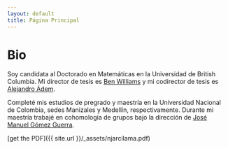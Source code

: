 ```yaml
---
layout: default
title: Página Principal
---
```


# Bio

Soy candidata al Doctorado en Matemáticas en la Universidad de British Columbia.
Mi director de tesis es [Ben Williams](http://www.math.ubc.ca/~tbjw/) y
mi codirector de tesis es [Alejandro Ádem](http://www.math.ubc.ca/~adem/).

Completé mis estudios de pregrado y maestría en la Universidad Nacional de Colombia,
sedes Manizales y Medellín, respectivamente. Durante mi maestría trabajé en
cohomología de grupos bajo la dirección de [José Manuel Gómez Guerra](https://sites.google.com/a/unal.edu.co/jmgomez0/home?authuser=0).

[get the PDF]({{ site.url }}/_assets/njarcilama.pdf)
